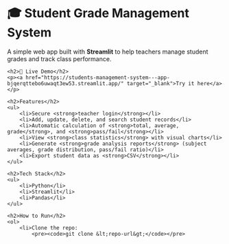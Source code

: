 <!DOCTYPE html>
<html lang="en">
<head>
    <meta charset="UTF-8">
    <title>Student Grade Management System</title>
</head>
<body>
    <h1>🎓 Student Grade Management System</h1>
    <p>A simple web app built with <strong>Streamlit</strong> to help teachers manage student grades and track class performance.</p>

    <h2>🔗 Live Demo</h2>
    <p><a href="https://students-management-system---app-bjqerqttebo6uwaqt3ew53.streamlit.app/" target="_blank">Try it here</a></p>

    <h2>Features</h2>
    <ul>
        <li>Secure <strong>teacher login</strong></li>
        <li>Add, update, delete, and search student records</li>
        <li>Automatic calculation of <strong>total, average, grade</strong>, and <strong>pass/fail</strong></li>
        <li>View <strong>class statistics</strong> with visual charts</li>
        <li>Generate <strong>grade analysis reports</strong> (subject averages, grade distribution, pass/fail ratio)</li>
        <li>Export student data as <strong>CSV</strong></li>
    </ul>

    <h2>Tech Stack</h2>
    <ul>
        <li>Python</li>
        <li>Streamlit</li>
        <li>Pandas</li>
    </ul>

    <h2>How to Run</h2>
    <ol>
        <li>Clone the repo:
            <pre><code>git clone &lt;repo-url&gt;</code></pre>
